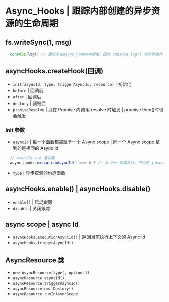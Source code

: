 # Async_Hooks | 跟踪内部创建的异步资源的生命周期

## fs.writeSync(1, msg)

```js
  console.log() // 最好不在async_hooks中使用，因为 console.log() 为异步操作
```

## asyncHooks.createHook(回调)

* `init(asyncId, type, triggerAsyncId, resource)` | 初始化 
* `before` | 回调前
* `after` | 回调后
* `destory` | 销毁后
* `promiseResolve` | 只在 Promise 内调用 resolve 时触发 | promise.then()时也会触发

### Init 参数

* `asyncId` | 每一个函数都被赋予一个 Async scope | 同一个 Async scope 拿到的是相同的 Async Id 

```js
  // asyncId = 0 意味着
  async_hooks.executionAsyncId() === 0 ? /* 从 C++ 层面执行，不经过 javascript stack */
```

* `type` | 异步资源的构造函数

## asyncHooks.enable() | asyncHooks.disable()

* `enable()` | 启动跟踪
* `disable` | 关闭跟踪

## async scope | async Id

* `asyncHooks.executionAsyncId()` | 返回当前执行上下文的 Async Id
* `asyncHooks.triggerAsyncId()`

## AsyncResource 类

* `new AsyncResource(type[, options])`
* `asyncResource.asyncId()`
* `asyncResource.triggerAsyncId()`
* `asyncResource.emitDestory()`
* `asyncResource.runInAsyncScope` 


